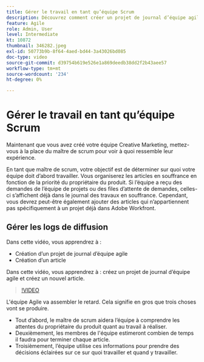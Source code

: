 ```yaml
---
title: Gérer le travail en tant qu’équipe Scrum
description: Découvrez comment créer un projet de journal d’équipe agile et créer un nouvel article.
feature: Agile
role: Admin, User
level: Intermediate
kt: 10872
thumbnail: 346282.jpeg
exl-id: 50773b9b-8f64-4aed-bd44-3a43026bd085
doc-type: video
source-git-commit: d39754b619e526e1a869deedb38dd2f2b43aee57
workflow-type: tm+mt
source-wordcount: '234'
ht-degree: 0%

---
```


# Gérer le travail en tant qu’équipe Scrum

Maintenant que vous avez créé votre équipe Creative Marketing, mettez-vous à la place du maître de scrum pour voir à quoi ressemble leur expérience.

En tant que maître de scrum, votre objectif est de déterminer sur quoi votre équipe doit d’abord travailler. Vous organiserez les articles en souffrance en fonction de la priorité du propriétaire du produit. Si l’équipe a reçu des demandes de l’équipe de projets ou des files d’attente de demandes, celles-ci s’affichent déjà dans le journal des travaux en souffrance. Cependant, vous devrez peut-être également ajouter des articles qui n’appartiennent pas spécifiquement à un projet déjà dans Adobe Workfront.

## Gérer les logs de diffusion

Dans cette vidéo, vous apprendrez à :

- Création d’un projet de journal d’équipe agile
- Création d’un article

Dans cette vidéo, vous apprendrez à : créez un projet de journal d’équipe agile et créez un nouvel article.

>[!VIDEO](https://video.tv.adobe.com/v/346282/?quality=12&learn=on)

L&#39;équipe Agile va assembler le retard. Cela signifie en gros que trois choses vont se produire.

- Tout d’abord, le maître de scrum aidera l’équipe à comprendre les attentes du propriétaire du produit quant au travail à réaliser.
- Deuxièmement, les membres de l&#39;équipe estimeront combien de temps il faudra pour terminer chaque article.
- Troisièmement, l’équipe utilise ces informations pour prendre des décisions éclairées sur ce sur quoi travailler et quand y travailler.
